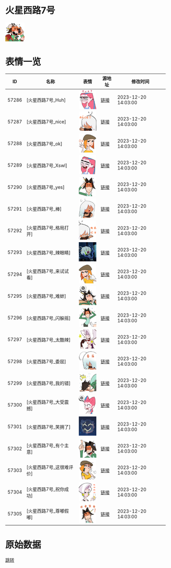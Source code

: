 # 火星西路7号

<img src="./cover.png" height="60" alt="cover" />

# 表情一览

|ID|名称|表情|源地址|修改时间|
|----|----|----|----|----|
|57286|[火星西路7号_Huh]|<img src="./pic/057286_%5B火星西路7号_Huh%5D.png" height="60" alt="Huh"/>|[链接](https://i0.hdslb.com/bfs/garb/5f6e72e94f61315de6fc9f740ead87733c2bee78.png)|2023-12-20 14:03:00|
|57287|[火星西路7号_nice]|<img src="./pic/057287_%5B火星西路7号_nice%5D.png" height="60" alt="nice"/>|[链接](https://i0.hdslb.com/bfs/garb/dece0dea15a3c0a47db63fe8a1b97627e2c6b153.png)|2023-12-20 14:03:00|
|57288|[火星西路7号_ok]|<img src="./pic/057288_%5B火星西路7号_ok%5D.png" height="60" alt="ok"/>|[链接](https://i0.hdslb.com/bfs/garb/0b5859f5ef5b88a052ac988e51a46a4176c7dc57.png)|2023-12-20 14:03:00|
|57289|[火星西路7号_Xswl]|<img src="./pic/057289_%5B火星西路7号_Xswl%5D.png" height="60" alt="Xswl"/>|[链接](https://i0.hdslb.com/bfs/garb/fed657ad7b76010df981cf471a7c0be3b8062b6f.png)|2023-12-20 14:03:00|
|57290|[火星西路7号_yes]|<img src="./pic/057290_%5B火星西路7号_yes%5D.png" height="60" alt="yes"/>|[链接](https://i0.hdslb.com/bfs/garb/ec4129727144fa8d34ccda22ec6b94cecb1ca679.png)|2023-12-20 14:03:00|
|57291|[火星西路7号_棒]|<img src="./pic/057291_%5B火星西路7号_棒%5D.png" height="60" alt="棒"/>|[链接](https://i0.hdslb.com/bfs/garb/933e1f166d8130951571df3f45352b11662c1e63.png)|2023-12-20 14:03:00|
|57292|[火星西路7号_格局打开]|<img src="./pic/057292_%5B火星西路7号_格局打开%5D.png" height="60" alt="格局打开"/>|[链接](https://i0.hdslb.com/bfs/garb/584396ef344d723ac716386ed888fb7df8144d9e.png)|2023-12-20 14:03:00|
|57293|[火星西路7号_辣眼睛]|<img src="./pic/057293_%5B火星西路7号_辣眼睛%5D.png" height="60" alt="辣眼睛"/>|[链接](https://i0.hdslb.com/bfs/garb/2a14896fb8d8bc725b1ea24ead8732fe9179c73c.png)|2023-12-20 14:03:00|
|57294|[火星西路7号_来试试看]|<img src="./pic/057294_%5B火星西路7号_来试试看%5D.png" height="60" alt="来试试看"/>|[链接](https://i0.hdslb.com/bfs/garb/224bcb27e966672922f6b463b4fb91c4040b5e4d.png)|2023-12-20 14:03:00|
|57295|[火星西路7号_难蚌]|<img src="./pic/057295_%5B火星西路7号_难蚌%5D.png" height="60" alt="难蚌"/>|[链接](https://i0.hdslb.com/bfs/garb/c4acfa5623c45009b7397b8238620f21d057fad7.png)|2023-12-20 14:03:00|
|57296|[火星西路7号_闪躲摇]|<img src="./pic/057296_%5B火星西路7号_闪躲摇%5D.png" height="60" alt="闪躲摇"/>|[链接](https://i0.hdslb.com/bfs/garb/408e118a63e931f91572da237ecb7213357cabb9.png)|2023-12-20 14:03:00|
|57297|[火星西路7号_太酷辣]|<img src="./pic/057297_%5B火星西路7号_太酷辣%5D.png" height="60" alt="太酷辣"/>|[链接](https://i0.hdslb.com/bfs/garb/e107b61b20ae9568fce1c1a13739af2c56b8e6d1.png)|2023-12-20 14:03:00|
|57298|[火星西路7号_委屈]|<img src="./pic/057298_%5B火星西路7号_委屈%5D.png" height="60" alt="委屈"/>|[链接](https://i0.hdslb.com/bfs/garb/72a2f9d575adb2c3b6ad23f557a5c45a7970f987.png)|2023-12-20 14:03:00|
|57299|[火星西路7号_我的错]|<img src="./pic/057299_%5B火星西路7号_我的错%5D.png" height="60" alt="我的错"/>|[链接](https://i0.hdslb.com/bfs/garb/5af7a3e55f6c6de9799f98d0ff432a2c188fcc05.png)|2023-12-20 14:03:00|
|57300|[火星西路7号_大受震撼]|<img src="./pic/057300_%5B火星西路7号_大受震撼%5D.png" height="60" alt="大受震撼"/>|[链接](https://i0.hdslb.com/bfs/garb/e1dc76039dc3fc0063ece6b9e2ebde9d5d979b6d.png)|2023-12-20 14:03:00|
|57301|[火星西路7号_笑拥了]|<img src="./pic/057301_%5B火星西路7号_笑拥了%5D.png" height="60" alt="笑拥了"/>|[链接](https://i0.hdslb.com/bfs/garb/fc59f01d06c0527946d608d68562506911ca434b.png)|2023-12-20 14:03:00|
|57302|[火星西路7号_有个主意]|<img src="./pic/057302_%5B火星西路7号_有个主意%5D.png" height="60" alt="有个主意"/>|[链接](https://i0.hdslb.com/bfs/garb/f8a19112d1dea1ca3880d101dc85aa6ecc6fd795.png)|2023-12-20 14:03:00|
|57303|[火星西路7号_这很难评价]|<img src="./pic/057303_%5B火星西路7号_这很难评价%5D.png" height="60" alt="这很难评价"/>|[链接](https://i0.hdslb.com/bfs/garb/0fbbe84ac6961f16e5da82dd5074fc01cfc053b0.png)|2023-12-20 14:03:00|
|57304|[火星西路7号_祝你成功]|<img src="./pic/057304_%5B火星西路7号_祝你成功%5D.png" height="60" alt="祝你成功"/>|[链接](https://i0.hdslb.com/bfs/garb/5ae08f46b920bb100732dd0b95bb8cccae8d9e00.png)|2023-12-20 14:03:00|
|57305|[火星西路7号_尊嘟假嘟]|<img src="./pic/057305_%5B火星西路7号_尊嘟假嘟%5D.png" height="60" alt="尊嘟假嘟"/>|[链接](https://i0.hdslb.com/bfs/garb/1e52ccf1488586fee9746a3cb5ee70e13e6fffa1.png)|2023-12-20 14:03:00|

# 原始数据

[跳转](./raw.json)

